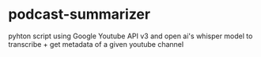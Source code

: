 # podcast-summarizer
 
pyhton script using Google Youtube API v3 and open ai's whisper model to transcribe + get metadata of a given youtube channel
